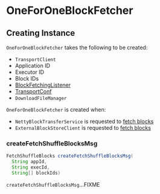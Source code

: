 # OneForOneBlockFetcher

## Creating Instance

`OneForOneBlockFetcher` takes the following to be created:

* <span id="client"> `TransportClient`
* <span id="appId"> Application ID
* <span id="execId"> Executor ID
* <span id="blockIds"> Block IDs
* <span id="listener"> [BlockFetchingListener](../core/BlockFetchingListener.md)
* <span id="transportConf"> [TransportConf](../network/TransportConf.md)
* <span id="downloadFileManager"> `DownloadFileManager`

`OneForOneBlockFetcher` is created when:

* `NettyBlockTransferService` is requested to [fetch blocks](NettyBlockTransferService.md#fetchBlocks)
* `ExternalBlockStoreClient` is requested to [fetch blocks](ExternalBlockStoreClient.md#fetchBlocks)

### <span id="createFetchShuffleBlocksMsg"> createFetchShuffleBlocksMsg

```java
FetchShuffleBlocks createFetchShuffleBlocksMsg(
  String appId,
  String execId,
  String[] blockIds)
```

`createFetchShuffleBlocksMsg`...FIXME
